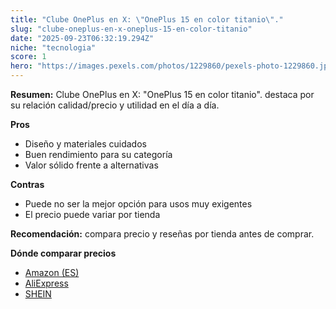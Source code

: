 ```yaml
---
title: "Clube OnePlus en X: \"OnePlus 15 en color titanio\"."
slug: "clube-oneplus-en-x-oneplus-15-en-color-titanio"
date: "2025-09-23T06:32:19.294Z"
niche: "tecnologia"
score: 1
hero: "https://images.pexels.com/photos/1229860/pexels-photo-1229860.jpeg?auto=compress&cs=tinysrgb&fit=crop&h=627&w=1200&auto=compress&cs=tinysrgb&w=1200&h=675&fit=crop"
---
```


**Resumen:** Clube OnePlus en X: "OnePlus 15 en color titanio". destaca por su relación calidad/precio y utilidad en el día a día.

**Pros**
- Diseño y materiales cuidados
- Buen rendimiento para su categoría
- Valor sólido frente a alternativas

**Contras**
- Puede no ser la mejor opción para usos muy exigentes
- El precio puede variar por tienda

**Recomendación:** compara precio y reseñas por tienda antes de comprar.

**Dónde comparar precios**
- [Amazon (ES)](https://www.amazon.es/s?k=Clube%20OnePlus%20en%20X%3A%20%22OnePlus%2015%20en%20color%20titanio%22.&tag=teknovashop25-21)
- [AliExpress](https://www.aliexpress.com/wholesale?SearchText=Clube%20OnePlus%20en%20X%3A%20%22OnePlus%2015%20en%20color%20titanio%22.)
- [SHEIN](https://www.shein.com/pdsearch/Clube%20OnePlus%20en%20X%3A%20%22OnePlus%2015%20en%20color%20titanio%22.)